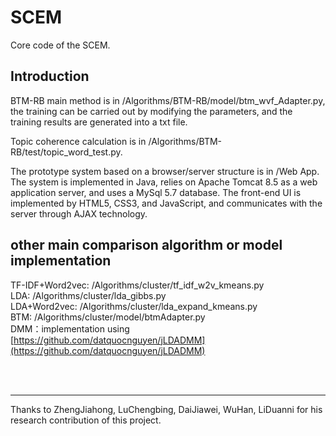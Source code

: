 # SCEM
Core code of the SCEM.

## Introduction

BTM-RB main method is in /Algorithms/BTM-RB/model/btm_wvf_Adapter.py, the training can be carried out by modifying the parameters, and the training results are generated into a txt file.</br>

Topic coherence calculation is in /Algorithms/BTM-RB/test/topic_word_test.py.</br>

The prototype system based on a browser/server structure is in /Web App. 
The system is implemented in Java, relies on Apache Tomcat 8.5 as a web application server, and uses a MySql 5.7 database. The front-end UI is implemented by HTML5, CSS3, and JavaScript, and communicates with the server through AJAX technology. 

## other main comparison algorithm or model implementation

TF-IDF+Word2vec: /Algorithms/cluster/tf_idf_w2v_kmeans.py</br>
LDA: /Algorithms/cluster/lda_gibbs.py</br>
LDA+Word2vec: /Algorithms/cluster/lda_expand_kmeans.py</br>
BTM: /Algorithms/cluster/model/btmAdapter.py</br>
DMM：implementation using [https://github.com/datquocnguyen/jLDADMM](https://github.com/datquocnguyen/jLDADMM)



<br><br><hr>
Thanks to ZhengJiahong, LuChengbing, DaiJiawei, WuHan, LiDuanni for his research contribution of this project.